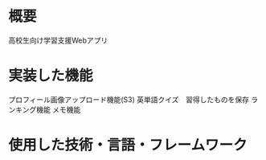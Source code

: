 
 # 概要
 高校生向け学習支援Webアプリ
# 実装した機能
プロフィール画像アップロード機能(S3)
英単語クイズ　習得したものを保存
ランキング機能
メモ機能
# 使用した技術・言語・フレームワーク

